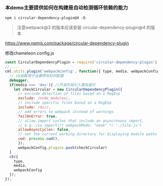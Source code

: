 ### 本demo主要提供如何在构建是自动检测循环依赖的能力

```
npm i circular-dependency-plugin@4 -D
```

>注意webpack@3 的版本应该安装 circular-dependency-plugin@4 的版本

https://www.npmjs.com/package/circular-dependency-plugin

修改chameleon.config.js

```javascript
const CircularDependencyPlugin = require('circular-dependency-plugin')
//....
cml.utils.plugin('webpackConfig', function({ type, media, webpackConfig }, cb) {
  // cb函数用于设置修改后的配置
  debugger;
  if(media === 'dev'){ //开发阶段引入警告提示
    let checkCircular = new CircularDependencyPlugin({
      // exclude detection of files based on a RegExp
      exclude: /node_modules/,
      // include specific files based on a RegExp
      include: /dir/,
      // add errors to webpack instead of warnings
      failOnError: true,
      // allow import cycles that include an asyncronous import,
      // e.g. via import(/* webpackMode: "weak" */ './file.js')
      allowAsyncCycles: false,
      // set the current working directory for displaying module paths
      cwd: process.cwd(),
      });
      webpackConfig.plugins.push(checkCircular)
  }
  cb({
    type,
    media,
    webpackConfig
  });
});
```